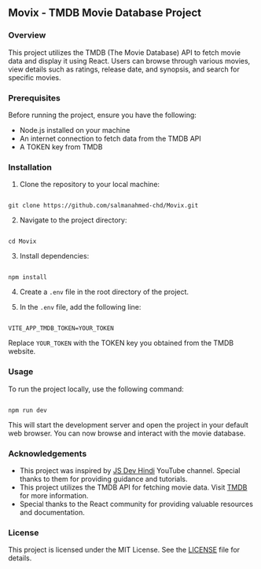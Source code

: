 
## Movix - TMDB Movie Database Project

### Overview

This project utilizes the TMDB (The Movie Database) API to fetch movie data and display it using React. Users can browse through various movies, view details such as ratings, release date, and synopsis, and search for specific movies.

### Prerequisites

Before running the project, ensure you have the following:

-   Node.js installed on your machine
-   An internet connection to fetch data from the TMDB API
-   A TOKEN key from TMDB

### Installation

1. Clone the repository to your local machine:
```

git clone https://github.com/salmanahmed-chd/Movix.git

```

2. Navigate to the project directory:

```

cd Movix

```

3. Install dependencies:

```

npm install

```

4. Create a `.env` file in the root directory of the project.

5. In the `.env` file, add the following line:

```

VITE_APP_TMDB_TOKEN=YOUR_TOKEN

```

Replace `YOUR_TOKEN` with the TOKEN key you obtained from the TMDB website.

### Usage

To run the project locally, use the following command:

```

npm run dev

```

This will start the development server and open the project in your default web browser. You can now browse and interact with the movie database.

### Acknowledgements

- This project was inspired by [JS Dev Hindi](https://www.youtube.com/@jsdevhindi) YouTube channel. Special thanks to them for providing guidance and tutorials.
- This project utilizes the TMDB API for fetching movie data. Visit [TMDB](https://www.themoviedb.org/documentation/api) for more information.
- Special thanks to the React community for providing valuable resources and documentation.

### License

This project is licensed under the MIT License. See the [LICENSE](LICENSE) file for details.
